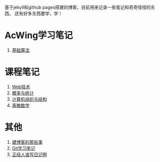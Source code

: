 基于jekyll和github pages搭建的博客，目前用来记录一些笔记和奇奇怪怪的东西。
还有好多东西要学，学！

# AcWing学习笔记

 1. [基础算法](_posts/acwing/基础算法/2022-11-04-基础算法汇总.md)


# 课程笔记

1. [Web技术](_posts/课程/2022-10-31-Web技术.md)
2. [概率与统计](_posts/课程/2022-10-31-概率与统计.md)
3. [计算机组织与结构](_posts/课程/2022-10-31-计算机组织与结构.md)
4. [离散数学](_posts/课程/2022-11-08-离散数学.md)



# 其他

1. [建博客的那些事](_posts/others/2022-10-31-建博客的那些事.md)
2. [Git学习笔记](_posts/others/2022-11-04-Git学习笔记.md)
3. [正经人谁写日记啊](_posts/others/dariy/2022-11-04-正经人谁写日记啊.md)
